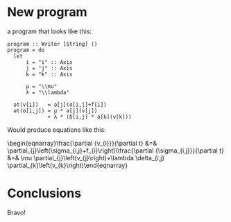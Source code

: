
New program
====

a program that looks like this:

~~~ {.haskell}
program :: Writer [String] ()
program = do
  let
      i = "i" :: Axis
      j = "j" :: Axis
      k = "k" :: Axis

      μ = "\\mu"
      λ = "\\lambda"

  әt(v[i])   ≔ ә[j](σ[i,j]+f[i])
  әt(σ[i,j]) ≔ μ * ә[j](v[j])
             + λ * (δ[i,j] * ә[k](v[k]))

~~~

Would produce equations like this:

\begin{eqnarray}\frac{\partial {v_{i}}}{\partial t} &=& \partial_{j}\left(\sigma_{i,j}+f_{i}\right)\\\frac{\partial {\sigma_{i,j}}}{\partial t} &=& \mu \partial_{j}\left(v_{j}\right)+\lambda \delta_{i,j} \partial_{k}\left(v_{k}\right)\end{eqnarray}

Conclusions
===

Bravo!